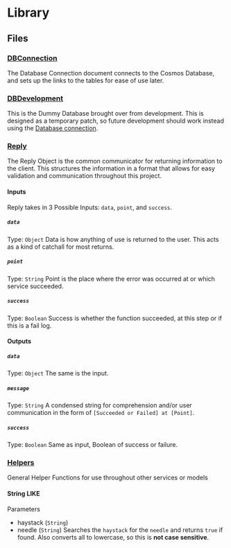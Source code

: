 # Library
## Files 
### [DBConnection](DBConnection.js) 
The Database Connection document connects to the Cosmos Database, and sets up the links to the tables for ease of use later. 

### [DBDevelopment](DBDevelopment.js)
This is the Dummy Database brought over from development. This is designed as a temporary patch, so future development should work instead using the [Database connection](DBConnection.js). 

### [Reply](Reply.js) 
The Reply Object is the common communicator for returning information to the client. This structures the information in a format that allows for easy validation and communication throughout this project. 
#### Inputs
Reply takes in 3 Possible Inputs: `data`, `point`, and `success`. 
##### `data`
Type: `Object`
Data is how anything of use is returned to the user. This acts as a kind of catchall for most returns. 
##### `point`
Type: `String`
Point is the place where the error was occurred at or which service succeeded. 
##### `success`
Type: `Boolean`
Success is whether the function succeeded, at this step or if this is a fail log.
#### Outputs
##### `data`
Type: `Object`
The same is the input.
##### `message`
Type: `String`
A condensed string for comprehension and/or user communication in the form of `[Succeeded or Failed] at [Point]`. 
##### `success`
Type: `Boolean`
Same as input, Boolean of success or failure. 

### [Helpers](Helpers.js)
General Helper Functions for use throughout other services or models 

#### String LIKE
Parameters
- haystack (`String`)
- needle (`String`)
Searches the `haystack` for the `needle` and returns `true` if found. Also converts all to lowercase, so this is **not case sensitive**.